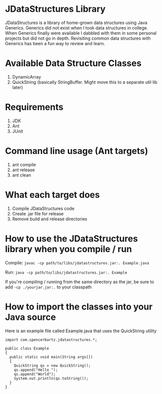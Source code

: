 # JDataStructures Library
JDataStructures is a library of home-grown data structures using Java Generics.
Generics did not exist when I took data structures in college. When Generics finally were 
available I dabbled with them in some personal projects but did not go in depth.
Revisiting common data structures with Generics has been a fun way to review and learn.

# Available Data Structure Classes
1. DynamicArray
2. QuickString (basically StringBuffer. Might move this to a separate util lib later)

# Requirements
1. JDK
2. Ant
3. JUnit

# Command line usage (Ant targets)
1. ant compile
2. ant release
3. ant clean

# What each target does
1. Compile JDataStructures code
2. Create .jar file for release
3. Remove build and release directories

# How to use the JDataStructures library when you compile / run 
Compile:
```javac -cp path/to/libs/jdatastructures.jar:. Example.java```

Run:
```java -cp path/to/libs/jdatastructures.jar:. Example```

If you're compiling / running from the same directory as the jar, be sure to add ```-cp ./yourjar.jar:.``` to your classpath

# How to import the classes into your Java source
Here is an example file called Example.java that uses the QuickString utility
```
import com.spencerbartz.jdatastructures.*;

public class Example
{
  public static void main(String args[])
  {
    QuickString qs = new QuickString();
    qs.append("Hello ");
    qs.append("World");
    System.out.println(qs.toString());
  }
}
```
